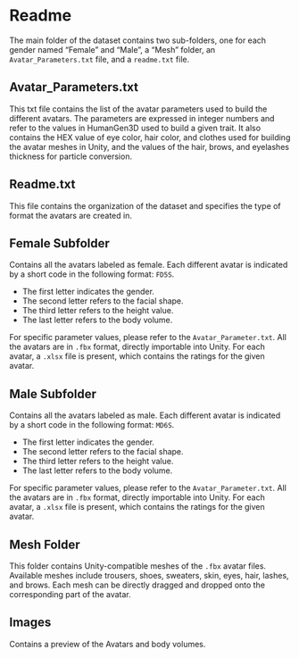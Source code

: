 # Readme

The main folder of the dataset contains two sub-folders, one for each gender named “Female” and “Male”, a “Mesh” folder, an `Avatar_Parameters.txt` file, and a `readme.txt` file.

## Avatar_Parameters.txt

This txt file contains the list of the avatar parameters used to build the different avatars. The parameters are expressed in integer numbers and refer to the values in HumanGen3D used to build a given trait. It also contains the HEX value of eye color, hair color, and clothes used for building the avatar meshes in Unity, and the values of the hair, brows, and eyelashes thickness for particle conversion.

## Readme.txt

This file contains the organization of the dataset and specifies the type of format the avatars are created in.

## Female Subfolder

Contains all the avatars labeled as female. Each different avatar is indicated by a short code in the following format: `FD5S`. 
- The first letter indicates the gender.
- The second letter refers to the facial shape.
- The third letter refers to the height value.
- The last letter refers to the body volume.

For specific parameter values, please refer to the `Avatar_Parameter.txt`. All the avatars are in `.fbx` format, directly importable into Unity. For each avatar, a `.xlsx` file is present, which contains the ratings for the given avatar.

## Male Subfolder

Contains all the avatars labeled as male. Each different avatar is indicated by a short code in the following format: `MD6S`.
- The first letter indicates the gender.
- The second letter refers to the facial shape.
- The third letter refers to the height value.
- The last letter refers to the body volume.

For specific parameter values, please refer to the `Avatar_Parameter.txt`. All the avatars are in `.fbx` format, directly importable into Unity. For each avatar, a `.xlsx` file is present, which contains the ratings for the given avatar.

## Mesh Folder

This folder contains Unity-compatible meshes of the `.fbx` avatar files. Available meshes include trousers, shoes, sweaters, skin, eyes, hair, lashes, and brows. Each mesh can be directly dragged and dropped onto the corresponding part of the avatar.

## Images

Contains a preview of the Avatars and body volumes.
